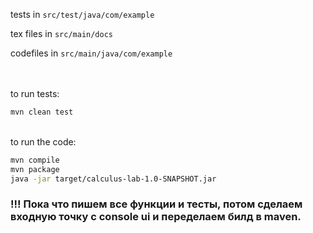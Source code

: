tests in ``` src/test/java/com/example ```

tex files in ``` src/main/docs ```

codefiles in ``` src/main/java/com/example ```

\
\
to run tests: 
```sh
mvn clean test
```
\
to run the code:
```sh
mvn compile
mvn package
java -jar target/calculus-lab-1.0-SNAPSHOT.jar
```

### !!! Пока что пишем все функции и тесты, потом сделаем входную точку с console ui и переделаем билд в maven.

